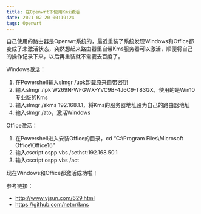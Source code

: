 ```yaml
---
title: 在Openwrt下使用Kms激活
date: 2021-02-20 00:19:24
tags: Openwrt
---
```

自己使用的路由器是Openwrt系统的，最近重装了系统发现Windows和Office都变成了未激活状态，突然想起来路由器里自带Kms服务器可以激活，顺便将自己的操作记录下来，以后再重装就不需要去百度了。
<!--more-->

Windows激活：

1. 在Powershell输入slmgr /upk卸载原来自带密钥
2. 输入slmgr /ipk W269N-WFGWX-YVC9B-4J6C9-T83GX，使用的是Win10专业版的Kms
3. 输入slmgr /skms 192.168.1.1，将Kms的服务器地址设为自己的路由器地址
4. 输入slmgr /ato，激活Windows

Office激活：

1. 在Powershell进入安装Office的目录，cd “C:\Program Files\Microsoft Office\Office16”
2. 输入cscript ospp.vbs /sethst:192.168.50.1
3. 输入cscript ospp.vbs /act

现在Windows和Office都激活成功啦！

参考链接：

- http://www.vjsun.com/629.html
- https://github.com/netnr/kms